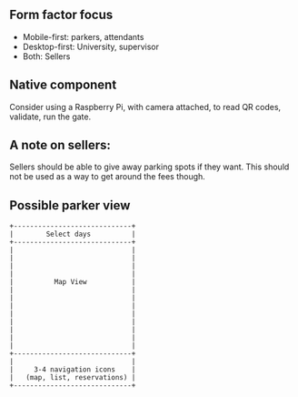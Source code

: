 ## Form factor focus

 - Mobile-first: parkers, attendants
 - Desktop-first: University, supervisor
 - Both: Sellers

## Native component

Consider using a Raspberry Pi, with camera attached, to read QR codes, validate, 
run the gate.

## A note on sellers:

Sellers should be able to give away parking spots if they want. This should not 
be used as a way to get around the fees though.

## Possible parker view

```
+-----------------------------+
|        Select days          |
+-----------------------------+                      
|                             |
|                             |
|                             |
|                             |
|          Map View           |
|                             |
|                             |
|                             |
|                             |
|                             |
|                             |
|                             |
|                             |
+-----------------------------+
|                             |
|     3-4 navigation icons    |
|   (map, list, reservations) |
+-----------------------------+
```
